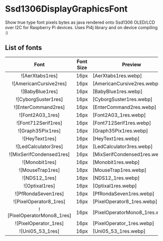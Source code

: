 # Ssd1306DisplayGraphicsFont
Show true type font pixels bytes as java rendered onto Ssd1306  OLED/LCD over I2C for Raspberry Pi devices. Uses Pi4j library and on device compiling :) 

## List of fonts
<!-- FONTS_LIST_START -->
Font | Font Size | Preview
:---:|:---:| --- 
![AerXtabs1res] | 16px | [AerXtabs1res.webp]
![AmericanCursive2res] | 16px | [AmericanCursive2res.webp]
![BabyBlue1res] | 16px | [BabyBlue1res.webp]
![CyborgSuster1res] | 16px | [CyborgSuster1res.webp]
![EnterCommand2res] | 16px | [EnterCommand2res.webp]
![Font2A03_1res] | 16px | [Font2A03_1res.webp]
![Font712Serif1res] | 16px | [Font712Serif1res.webp]
![Graph35Pix1res] | 16px | [Graph35Pix1res.webp]
![HeyText1res] | 16px | [HeyText1res.webp]
![LedCalculator3res] | 16px | [LedCalculator3res.webp]
![MixSerifCondensed1res] | 16px | [MixSerifCondensed1res.webp]
![Monobit1res] | 16px | [Monobit1res.webp]
![MouseTrap1res] | 16px | [MouseTrap1res.webp]
![NDS12_1res] | 16px | [NDS12_1res.webp]
![Optixal1res] | 16px | [Optixal1res.webp]
![PfRondaSeven1res] | 16px | [PfRondaSeven1res.webp]
![PixelOperator8_1res] | 16px | [PixelOperator8_1res.webp]
![PixelOperatorMono8_1res] | 16px | [PixelOperatorMono8_1res.webp]
![PixelOperator_1res] | 16px | [PixelOperator_1res.webp]
![Uni05_53_1res] | 16px | [Uni05_53_1res.webp]
<!-- FONTS_LIST_END -->
